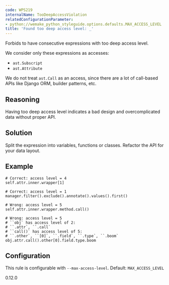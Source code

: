 ```yaml
---
code: WPS219
internalName: TooDeepAccessViolation
relatedConfigurationParameter:
- python://wemake_python_styleguide.options.defaults.MAX_ACCESS_LEVEL
title: 'Found too deep access level: _'
---
```


Forbids to have consecutive expressions with too deep access level.

We consider only these expressions as accesses:

  - `ast.Subscript`
  - `ast.Attribute`

We do not treat `ast.Call` as an access, since there are a lot of
call-based APIs like Django ORM, builder patterns, etc.

## Reasoning
Having too deep access level indicates a bad design and
overcomplicated data without proper API.

## Solution
Split the expression into variables, functions or classes. Refactor
the API for your data layout.

## Example

    # Correct: access level = 4
    self.attr.inner.wrapper[1]
    
    # Correct: access level = 1
    manager.filter().exclude().annotate().values().first()
    
    # Wrong: access level = 5
    self.attr.inner.wrapper.method.call()
    
    # Wrong: access level = 5
    # ``obj` has access level of 2:
    # ``.attr`, ``.call`
    # ``call()` has access level of 5:
    # ``.other`, ``[0]`, ``.field`, ``.type`, ``.boom`
    obj.attr.call().other[0].field.type.boom

## Configuration
This rule is configurable with `--max-access-level`. Default:
`MAX_ACCESS_LEVEL`

<div class="versionadded">

0.12.0

</div>